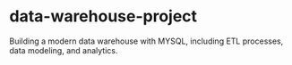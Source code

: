 # data-warehouse-project
Building a modern data warehouse with MYSQL, including ETL processes, data modeling, and analytics.
